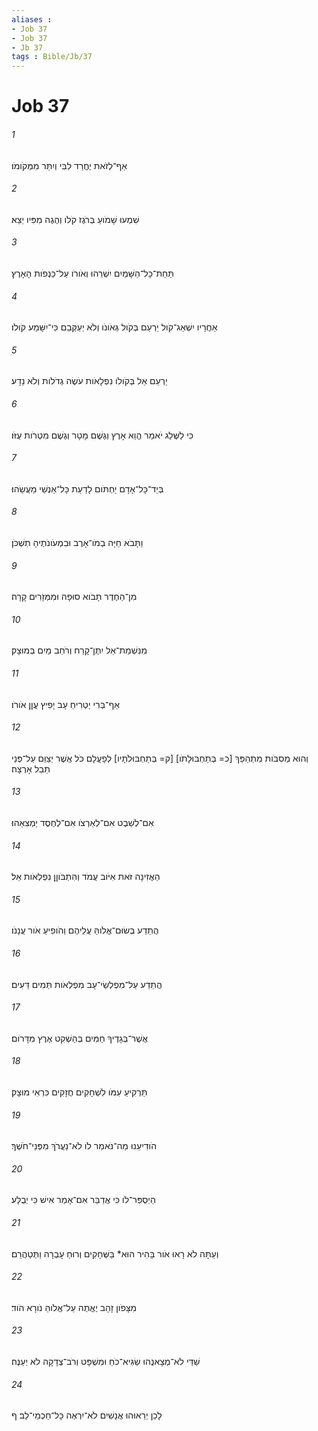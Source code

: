```yaml
---
aliases : 
- Job 37
- Job 37
- Jb 37
tags : Bible/Jb/37
---
```


# Job 37

###### 1
אַף־לְזֹאת יֶחֱרַד לִבִּי וְיִתַּר מִמְּקֹומֹו׃
###### 2
שִׁמְעוּ שָׁמֹועַ בְּרֹגֶז קֹלֹו וְהֶגֶה מִפִּיו יֵצֵא׃
###### 3
תַּחַת־כָּל־הַשָּׁמַיִם יִשְׁרֵהוּ וְאֹורֹו עַל־כַּנְפֹות הָאָרֶץ׃
###### 4
אַחֲרָיו יִשְׁאַג־קֹול יַרְעֵם בְּקֹול גְּאֹונֹו וְלֹא יְעַקְּבֵם כִּי־יִשָּׁמַע קֹולֹו׃
###### 5
יַרְעֵם אֵל בְּקֹולֹו נִפְלָאֹות עֹשֶׂה גְדֹלֹות וְלֹא נֵדָע׃
###### 6
כִּי לַשֶּׁלַג יֹאמַר הֱוֵא אָרֶץ וְגֶשֶׁם מָטָר וְגֶשֶׁם מִטְרֹות עֻזֹּו׃
###### 7
בְּיַד־כָּל־אָדָם יַחְתֹּום לָדַעַת כָּל־אַנְשֵׁי מַעֲשֵׂהוּ׃
###### 8
וַתָּבֹא חַיָּה בְמֹו־אָרֶב וּבִמְעֹונֹתֶיהָ תִשְׁכֹּן׃
###### 9
מִן־הַחֶדֶר תָּבֹוא סוּפָה וּמִמְּזָרִים קָרָה׃
###### 10
מִנִּשְׁמַת־אֵל יִתֶּן־קָרַח וְרֹחַב מַיִם בְּמוּצָק׃
###### 11
אַף־בְּרִי יַטְרִיחַ עָב יָפִיץ עֲןַן אֹורֹו׃
###### 12
וְהוּא מְסִבֹּות מִתְהַפֵּךְ [כ= בְּתַחְבּוּלָתֹו] [ק= בְּתַחְבּוּלֹתָיו] לְפָעֳלָם כֹּל אֲשֶׁר יְצַוֵּם עַל־פְּנֵי תֵבֵל אָרְצָה׃
###### 13
אִם־לְשֵׁבֶט אִם־לְאַרְצֹו אִם־לְחֶסֶד יַמְצִאֵהוּ׃
###### 14
הַאֲזִינָה זֹּאת אִיֹּוב עֲמֹד וְהִתְבֹּוןֵן נִפְלְאֹות אֵל׃
###### 15
הֲתֵדַע בְּשׂוּם־אֱלֹוהַּ עֲלֵיהֶם וְהֹופִיעַ אֹור עֲנָנֹו׃
###### 16
הֲתֵדַע עַל־מִפְלְשֵׂי־עָב מִפְלְאֹות תְּמִים דֵּעִים׃
###### 17
אֲשֶׁר־בְּגָדֶיךָ חַמִּים בְּהַשְׁקִט אֶרֶץ מִדָּרֹום׃
###### 18
תַּרְקִיעַ עִמֹּו לִשְׁחָקִים חֲזָקִים כִּרְאִי מוּצָק׃
###### 19
הֹודִיעֵנוּ מַה־נֹּאמַר לֹו לֹא־נַעֲרֹךְ מִפְּנֵי־חֹשֶׁךְ׃
###### 20
הַיְסֻפַּר־לֹו כִּי אֲדַבֵּר אִם־אָמַר אִישׁ כִּי יְבֻלָּע׃
###### 21
וְעַתָּה לֹא רָאוּ אֹור בָּהִיר הוּא* בַּשְּׁחָקִים וְרוּחַ עָבְרָה וַתְּטַהֲרֵם׃
###### 22
מִצָּפֹון זָהָב יֶאֱתֶה עַל־אֱלֹוהַּ נֹורָא הֹוד׃
###### 23
שַׁדַּי לֹא־מְצָאנֻהוּ שַׂגִּיא־כֹחַ וּמִשְׁפָּט וְרֹב־צְדָקָה לֹא יְעַנֶּה׃
###### 24
לָכֵן יְרֵאוּהוּ אֲנָשִׁים לֹא־יִרְאֶה כָּל־חַכְמֵי־לֵב׃ ף
